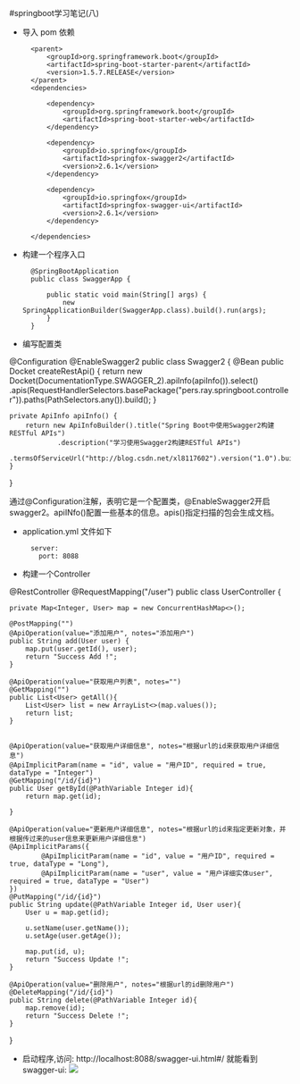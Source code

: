 #springboot学习笔记(八)


- 导入 pom 依赖

		<parent>
			<groupId>org.springframework.boot</groupId>
			<artifactId>spring-boot-starter-parent</artifactId>
			<version>1.5.7.RELEASE</version>
		</parent>
		<dependencies>
	
			<dependency>
				<groupId>org.springframework.boot</groupId>
				<artifactId>spring-boot-starter-web</artifactId>
			</dependency>
	
			<dependency>
				<groupId>io.springfox</groupId>
				<artifactId>springfox-swagger2</artifactId>
				<version>2.6.1</version>
			</dependency>
	
			<dependency>
				<groupId>io.springfox</groupId>
				<artifactId>springfox-swagger-ui</artifactId>
				<version>2.6.1</version>
			</dependency>
			
		</dependencies>

- 构建一个程序入口
		
		@SpringBootApplication
		public class SwaggerApp {
		
			public static void main(String[] args) {
				new SpringApplicationBuilder(SwaggerApp.class).build().run(args);
			}
		}

- 编写配置类 

@Configuration
@EnableSwagger2
public class Swagger2 {
	@Bean
	public Docket createRestApi() {
		return new Docket(DocumentationType.SWAGGER_2).apiInfo(apiInfo()).select()
				.apis(RequestHandlerSelectors.basePackage("pers.ray.springboot.controller")).paths(PathSelectors.any()).build();
	}

	private ApiInfo apiInfo() {
		return new ApiInfoBuilder().title("Spring Boot中使用Swagger2构建RESTful APIs")
				.description("学习使用Swagger2构建RESTful APIs")
				.termsOfServiceUrl("http://blog.csdn.net/xl8117602").version("1.0").build();
	}
}

通过@Configuration注解，表明它是一个配置类，@EnableSwagger2开启swagger2。apiINfo()配置一些基本的信息。apis()指定扫描的包会生成文档。


- application.yml 文件如下

		server: 
		  port: 8088

- 构建一个Controller

@RestController
@RequestMapping("/user")
public class UserController {

	private Map<Integer, User> map = new ConcurrentHashMap<>();
	
	@PostMapping("")
	@ApiOperation(value="添加用户", notes="添加用户")
	public String add(User user) {
		map.put(user.getId(), user);
		return "Success Add !";
	}
	
	@ApiOperation(value="获取用户列表", notes="")
	@GetMapping("")
	public List<User> getAll(){
		List<User> list = new ArrayList<>(map.values());
		return list;
	}
	
	
	@ApiOperation(value="获取用户详细信息", notes="根据url的id来获取用户详细信息")
	@ApiImplicitParam(name = "id", value = "用户ID", required = true, dataType = "Integer")
	@GetMapping("/id/{id}")
	public User getById(@PathVariable Integer id){
		return map.get(id);

	}

	@ApiOperation(value="更新用户详细信息", notes="根据url的id来指定更新对象，并根据传过来的user信息来更新用户详细信息")
    @ApiImplicitParams({
            @ApiImplicitParam(name = "id", value = "用户ID", required = true, dataType = "Long"),
            @ApiImplicitParam(name = "user", value = "用户详细实体user", required = true, dataType = "User")
    })
	@PutMapping("/id/{id}")
	public String update(@PathVariable Integer id, User user){
		User u = map.get(id);
		
		u.setName(user.getName());
		u.setAge(user.getAge());
		
		map.put(id, u);
		return "Success Update !";
	}
	
	@ApiOperation(value="删除用户", notes="根据url的id删除用户")
	@DeleteMapping("/id/{id}")
	public String delete(@PathVariable Integer id){
		map.remove(id);
		return "Success Delete !";
	}
	
	
}


- 启动程序,访问: http://localhost:8088/swagger-ui.html#/ 就能看到swagger-ui: 
![](/img/0004.png)